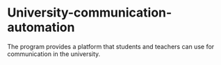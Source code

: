 # University-communication-automation
The program provides a platform that students and teachers can use for communication in the university.
